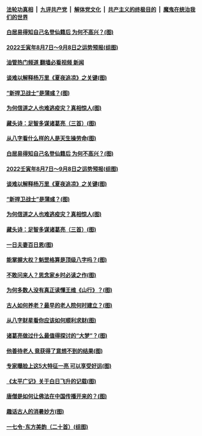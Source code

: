 ####  [法轮功真相](../../../../basic/blob/master/README.md?t=08110501) &nbsp;|&nbsp; [九评共产党](../../../../9ping.md/blob/master/README.md?t=08110501) &nbsp;|&nbsp; [解体党文化](../../../../jtdwh.md/blob/master/README.md?t=08110501)  &nbsp;|&nbsp; [共产主义的终极目的](../../../../gczydzjmd.md/blob/master/README.md?t=08110501) &nbsp;|&nbsp; [魔鬼在统治我们的世界](../../../../mgztzwmdsj.md/blob/master/README.md?t=08110501) 

#### [白居易得知自己名登仙籍后 为何不高兴？(图)](../pages/p7/1013909.md?t=08110501) 

#### [2022壬寅年8月7日～9月8日之运势预报(组图)](../pages/p7/1013902.md?t=08110501) 

#### [油管热门频道 翻墙必看视频 新闻](http://45.76.130.85:81/youtube.html?08110501)

#### [谈难以解释杨万里《夏夜追凉》之关键(图)](../pages/p7/1013705.md?t=08110501) 

#### [“新捍卫战士”是蒲彧？(图)](../pages/p7/1013852.md?t=08110501) 

#### [为何信道之人也难逃疫灾？真相惊人(图)](../pages/p7/1013379.md?t=08110501) 

#### [藏头诗：足智多谋诸葛亮（三首）(图)](../pages/p7/1013687.md?t=08110501) 

#### [从八字看什么样的人是天生操劳命(图)](../pages/p7/1012782.md?t=08110501) 

#### [白居易得知自己名登仙籍后 为何不高兴？(图)](../pages/p7/1013909.md?t=08110501) 

#### [2022壬寅年8月7日～9月8日之运势预报(组图)](../pages/p7/1013902.md?t=08110501) 

#### [谈难以解释杨万里《夏夜追凉》之关键(图)](../pages/p7/1013705.md?t=08110501) 

#### [“新捍卫战士”是蒲彧？(图)](../pages/p7/1013852.md?t=08110501) 

#### [为何信道之人也难逃疫灾？真相惊人(图)](../pages/p7/1013379.md?t=08110501) 

#### [藏头诗：足智多谋诸葛亮（三首）(图)](../pages/p7/1013687.md?t=08110501) 

#### [一日夫妻百日恩(图)](../pages/p7/1013204.md?t=08110501) 

#### [能掌握大权？魁罡格算是顶级八字吗？(图)](../pages/p7/1012733.md?t=08110501) 

#### [不敢问来人？思念家乡时必读之作(图)](../pages/p7/1013708.md?t=08110501) 

#### [为何多数人没有真正读懂王维《山行》？(图)](../pages/p7/1013694.md?t=08110501) 

#### [古人如何养老？最早的老人院何时建立？(图)](../pages/p7/1013351.md?t=08110501) 

#### [从八字财星看你应该如何顺利求财(图)](../pages/p7/1012773.md?t=08110501) 

#### [诸葛亮做过什么最值得探讨的“大梦”？(图)](../pages/p7/1013608.md?t=08110501) 

#### [他善待老人 竟获得了意想不到的结果(图)](../pages/p7/1013480.md?t=08110501) 

#### [专家曝脸上这5大特征一亮 可以享受好运(图)](../pages/p7/1013643.md?t=08110501) 

#### [《太平广记》关于白日飞升的记载(图)](../pages/p7/1013337.md?t=08110501) 

#### [唐僧是如何让佛法在中国传播开来的？(图)](../pages/p7/1013611.md?t=08110501) 

#### [趣话古人的消暑妙方(图)](../pages/p7/1013209.md?t=08110501) 

#### [一七令･东方美韵（二十首）(组图)](../pages/p7/1013324.md?t=08110501) 

<img src='http://gfw-breaker.win/goodnews/indexes/p7.md' width='0px' height='0px'/>

